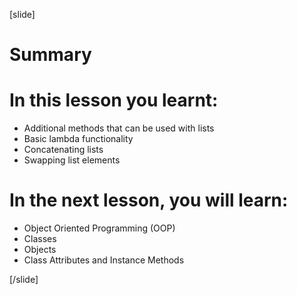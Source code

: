 
[slide]
# Summary


# In this lesson you learnt:

- Additional methods that can be used with lists
- Basic lambda functionality
- Concatenating lists
- Swapping list elements





# In the next lesson, you will learn:

- Object Oriented Programming (OOP)
- Classes
- Objects
- Class Attributes and Instance Methods



[/slide]